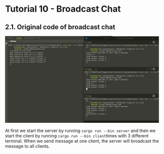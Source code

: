# Tutorial 10 - Broadcast Chat

## 2.1. Original code of broadcast chat

![alt text](images/image.png)

At first we start the server by running `cargo run --bin server` and then we start the client by running `cargo run --bin client`times with 3 different terminal. When we send message at one client, the server will broadcast the message to all clients.